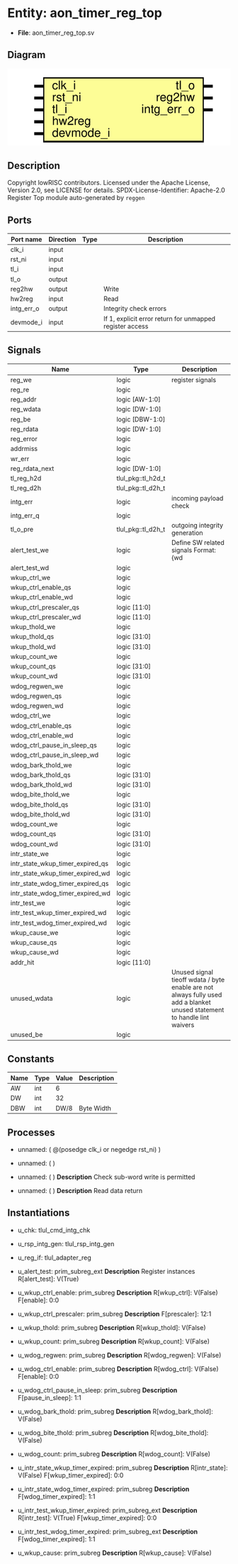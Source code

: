 # Entity: aon_timer_reg_top

- **File**: aon_timer_reg_top.sv
## Diagram

![Diagram](aon_timer_reg_top.svg "Diagram")
## Description

Copyright lowRISC contributors.
 Licensed under the Apache License, Version 2.0, see LICENSE for details.
 SPDX-License-Identifier: Apache-2.0
 Register Top module auto-generated by `reggen`
 
## Ports

| Port name  | Direction | Type | Description                                              |
| ---------- | --------- | ---- | -------------------------------------------------------- |
| clk_i      | input     |      |                                                          |
| rst_ni     | input     |      |                                                          |
| tl_i       | input     |      |                                                          |
| tl_o       | output    |      |                                                          |
| reg2hw     | output    |      | Write                                                    |
| hw2reg     | input     |      | Read                                                     |
| intg_err_o | output    |      | Integrity check errors                                   |
| devmode_i  | input     |      | If 1, explicit error return for unmapped register access |
## Signals

| Name                             | Type               | Description                                                                                                               |
| -------------------------------- | ------------------ | ------------------------------------------------------------------------------------------------------------------------- |
| reg_we                           | logic              | register signals                                                                                                          |
| reg_re                           | logic              |                                                                                                                           |
| reg_addr                         | logic [AW-1:0]     |                                                                                                                           |
| reg_wdata                        | logic [DW-1:0]     |                                                                                                                           |
| reg_be                           | logic [DBW-1:0]    |                                                                                                                           |
| reg_rdata                        | logic [DW-1:0]     |                                                                                                                           |
| reg_error                        | logic              |                                                                                                                           |
| addrmiss                         | logic              |                                                                                                                           |
| wr_err                           | logic              |                                                                                                                           |
| reg_rdata_next                   | logic [DW-1:0]     |                                                                                                                           |
| tl_reg_h2d                       | tlul_pkg::tl_h2d_t |                                                                                                                           |
| tl_reg_d2h                       | tlul_pkg::tl_d2h_t |                                                                                                                           |
| intg_err                         | logic              | incoming payload check                                                                                                    |
| intg_err_q                       | logic              |                                                                                                                           |
| tl_o_pre                         | tlul_pkg::tl_d2h_t | outgoing integrity generation                                                                                             |
| alert_test_we                    | logic              | Define SW related signals Format: <reg>_<field>_{wd|we|qs} or <reg>_{wd|we|qs} if field == 1 or 0                         |
| alert_test_wd                    | logic              |                                                                                                                           |
| wkup_ctrl_we                     | logic              |                                                                                                                           |
| wkup_ctrl_enable_qs              | logic              |                                                                                                                           |
| wkup_ctrl_enable_wd              | logic              |                                                                                                                           |
| wkup_ctrl_prescaler_qs           | logic [11:0]       |                                                                                                                           |
| wkup_ctrl_prescaler_wd           | logic [11:0]       |                                                                                                                           |
| wkup_thold_we                    | logic              |                                                                                                                           |
| wkup_thold_qs                    | logic [31:0]       |                                                                                                                           |
| wkup_thold_wd                    | logic [31:0]       |                                                                                                                           |
| wkup_count_we                    | logic              |                                                                                                                           |
| wkup_count_qs                    | logic [31:0]       |                                                                                                                           |
| wkup_count_wd                    | logic [31:0]       |                                                                                                                           |
| wdog_regwen_we                   | logic              |                                                                                                                           |
| wdog_regwen_qs                   | logic              |                                                                                                                           |
| wdog_regwen_wd                   | logic              |                                                                                                                           |
| wdog_ctrl_we                     | logic              |                                                                                                                           |
| wdog_ctrl_enable_qs              | logic              |                                                                                                                           |
| wdog_ctrl_enable_wd              | logic              |                                                                                                                           |
| wdog_ctrl_pause_in_sleep_qs      | logic              |                                                                                                                           |
| wdog_ctrl_pause_in_sleep_wd      | logic              |                                                                                                                           |
| wdog_bark_thold_we               | logic              |                                                                                                                           |
| wdog_bark_thold_qs               | logic [31:0]       |                                                                                                                           |
| wdog_bark_thold_wd               | logic [31:0]       |                                                                                                                           |
| wdog_bite_thold_we               | logic              |                                                                                                                           |
| wdog_bite_thold_qs               | logic [31:0]       |                                                                                                                           |
| wdog_bite_thold_wd               | logic [31:0]       |                                                                                                                           |
| wdog_count_we                    | logic              |                                                                                                                           |
| wdog_count_qs                    | logic [31:0]       |                                                                                                                           |
| wdog_count_wd                    | logic [31:0]       |                                                                                                                           |
| intr_state_we                    | logic              |                                                                                                                           |
| intr_state_wkup_timer_expired_qs | logic              |                                                                                                                           |
| intr_state_wkup_timer_expired_wd | logic              |                                                                                                                           |
| intr_state_wdog_timer_expired_qs | logic              |                                                                                                                           |
| intr_state_wdog_timer_expired_wd | logic              |                                                                                                                           |
| intr_test_we                     | logic              |                                                                                                                           |
| intr_test_wkup_timer_expired_wd  | logic              |                                                                                                                           |
| intr_test_wdog_timer_expired_wd  | logic              |                                                                                                                           |
| wkup_cause_we                    | logic              |                                                                                                                           |
| wkup_cause_qs                    | logic              |                                                                                                                           |
| wkup_cause_wd                    | logic              |                                                                                                                           |
| addr_hit                         | logic [11:0]       |                                                                                                                           |
| unused_wdata                     | logic              | Unused signal tieoff wdata / byte enable are not always fully used add a blanket unused statement to handle lint waivers  |
| unused_be                        | logic              |                                                                                                                           |
## Constants

| Name | Type | Value | Description |
| ---- | ---- | ----- | ----------- |
| AW   | int  | 6     |             |
| DW   | int  | 32    |             |
| DBW  | int  | DW/8  | Byte Width  |
## Processes
- unnamed: ( @(posedge clk_i or negedge rst_ni) )
- unnamed: (  )
- unnamed: (  )
**Description**
Check sub-word write is permitted

- unnamed: (  )
**Description**
Read data return

## Instantiations

- u_chk: tlul_cmd_intg_chk
- u_rsp_intg_gen: tlul_rsp_intg_gen
- u_reg_if: tlul_adapter_reg
- u_alert_test: prim_subreg_ext
**Description**
Register instances
R[alert_test]: V(True)

- u_wkup_ctrl_enable: prim_subreg
**Description**
R[wkup_ctrl]: V(False)
F[enable]: 0:0

- u_wkup_ctrl_prescaler: prim_subreg
**Description**
F[prescaler]: 12:1

- u_wkup_thold: prim_subreg
**Description**
R[wkup_thold]: V(False)

- u_wkup_count: prim_subreg
**Description**
R[wkup_count]: V(False)

- u_wdog_regwen: prim_subreg
**Description**
R[wdog_regwen]: V(False)

- u_wdog_ctrl_enable: prim_subreg
**Description**
R[wdog_ctrl]: V(False)
F[enable]: 0:0

- u_wdog_ctrl_pause_in_sleep: prim_subreg
**Description**
F[pause_in_sleep]: 1:1

- u_wdog_bark_thold: prim_subreg
**Description**
R[wdog_bark_thold]: V(False)

- u_wdog_bite_thold: prim_subreg
**Description**
R[wdog_bite_thold]: V(False)

- u_wdog_count: prim_subreg
**Description**
R[wdog_count]: V(False)

- u_intr_state_wkup_timer_expired: prim_subreg
**Description**
R[intr_state]: V(False)
F[wkup_timer_expired]: 0:0

- u_intr_state_wdog_timer_expired: prim_subreg
**Description**
F[wdog_timer_expired]: 1:1

- u_intr_test_wkup_timer_expired: prim_subreg_ext
**Description**
R[intr_test]: V(True)
F[wkup_timer_expired]: 0:0

- u_intr_test_wdog_timer_expired: prim_subreg_ext
**Description**
F[wdog_timer_expired]: 1:1

- u_wkup_cause: prim_subreg
**Description**
R[wkup_cause]: V(False)

